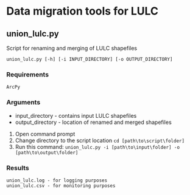 # Data migration tools for LULC

## union_lulc.py

Script for renaming and merging of LULC shapefiles

```
union_lulc.py [-h] [-i INPUT_DIRECTORY] [-o OUTPUT_DIRECTORY]
```

### Requirements
```
ArcPy
```

### Arguments
* input_directory - contains input LULC shapefiles
* output_directory - location of renamed and merged shapefiles

1. Open command prompt
1. Change directory to the script location `cd [path\to\script\folder]`
1. Run this command: `union_lulc.py -i [path\to\input\folder] -o [path\to\output\folder]`

### Results

```
union_lulc.log - for logging purposes
union_lulc.csv - for monitoring purposes
